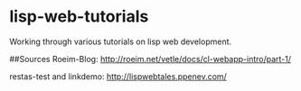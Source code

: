 # lisp-web-tutorials
Working through various tutorials on lisp web development.

##Sources
Roeim-Blog: http://roeim.net/vetle/docs/cl-webapp-intro/part-1/

restas-test and linkdemo: http://lispwebtales.ppenev.com/
